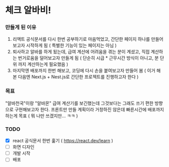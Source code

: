# 체크 알바비!

### 만들게 된 이유

1. 리액트 공식문서를 다시 한번 공부하기로 마음먹었고, 간단한 페이지 하나를 만들어 보고자 시작하게 됨 ( 특별한 기능이 있는 페이지는 아님 )
2. 퇴사하고 알바를 하게 됬는데, 급여 계산에 어려움을 겪는 분이 계셨고, 직접 계산하는 번거로움을 덜어보고자 만들게 됨 ( 단순히 시급 * 근무시간 방식이 아니고, 분 단위 까지 계산하는게 필요했음 )
3. 마지막엔 배포까지 한번 해보고, 코딩에 다시 손을 붙여보고자 만들어 봄 ( 이거 해본 다음엔 Next.js + Nest.js로 간단한 프로젝트를 진행하고자 한다 )

### 목표

"알바천국"이랑 "알바몬" 급여 계산기를 보긴했는데 그것보다는 그래도 쓰기 편한 방향으로 구현해보고자 한다. 프론트만 만들 계획이라 거창하진 않은데 빠른시간에 배포까지 하는게 목표 ( 뭐 나만 쓰겠지만... ㅋㅋ )

### TODO 

- [X] react 공식문서 한번 훑기 ( https://react.dev/learn )
- [ ] 화면 디자인 
- [ ] 개발 시작
- [ ] 배포